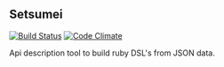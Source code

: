 Setsumei
--------
[![Build Status](https://secure.travis-ci.org/JonRowe/setsumei.png)](http://travis-ci.org/JonRowe/setsumei) [![Code Climate](https://codeclimate.com/github/JonRowe/setsumei.png)](https://codeclimate.com/github/JonRowe/setsumei)

Api description tool to build ruby DSL's from JSON data.
